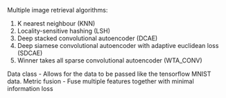 Multiple image retrieval algorithms:

1. K nearest neighbour (KNN)
2. Locality-sensitive hashing (LSH)
3. Deep stacked convolutional autoencoder (DCAE)
4. Deep siamese convolutional autoencoder with adaptive euclidean loss (SDCAE)
5. Winner takes all sparse convolutional autoencoder (WTA_CONV)



Data class -  Allows for the data to be passed like the tensorflow MNIST data.
Metric fusion - Fuse multiple features together with minimal information loss
